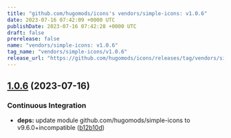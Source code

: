 ```yaml
---
title: "github.com/hugomods/icons's vendors/simple-icons: v1.0.6"
date: 2023-07-16 07:42:09 +0000 UTC
publishDate: 2023-07-16 07:42:28 +0000 UTC
draft: false
prerelease: false
name: "vendors/simple-icons: v1.0.6"
tag_name: "vendors/simple-icons/v1.0.6"
release_url: "https://github.com/hugomods/icons/releases/tag/vendors/simple-icons/v1.0.6"
---
```


## [1.0.6](https://github.com/hugomods/icons/compare/vendors/simple-icons/v1.0.5...vendors/simple-icons/v1.0.6) (2023-07-16)


### Continuous Integration

* **deps:** update module github.com/hugomods/simple-icons to v9.6.0+incompatible ([b12b10d](https://github.com/hugomods/icons/commit/b12b10d268b77b6068c0a40e19f923530c0a13bc))
